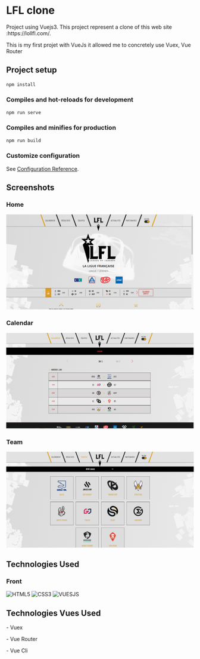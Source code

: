 # LFL clone
<p>Project using Vuejs3. This project represent a clone of this web site :https://lollfl.com/.</p>
<p>This is my first projet with VueJs it allowed me to concretely use Vuex, Vue Router</p>


## Project setup
```
npm install
```

### Compiles and hot-reloads for development
```
npm run serve
```

### Compiles and minifies for production
```
npm run build
```

### Customize configuration
See [Configuration Reference](https://cli.vuejs.org/config/).
## Screenshots

### Home
![App Screenshot](https://github.com/TisoOfficiel/LFL-clone/blob/main/Screenshot/home.PNG?raw=true)
### Calendar
![App Screenshot](https://github.com/TisoOfficiel/LFL-clone/blob/main/Screenshot/Calendar.PNG?raw=true)
### Team
![App Screenshot](https://github.com/TisoOfficiel/LFL-clone/blob/main/Screenshot/team.PNG?raw=true)

## Technologies Used

### Front
![HTML5](https://img.shields.io/badge/html5-%23E34F26.svg?style=for-the-badge&logo=html5&logoColor=white)
![CSS3](https://img.shields.io/badge/css3-%231572B6.svg?style=for-the-badge&logo=css3&logoColor=white)
![VUESJS](https://img.shields.io/badge/Vue.js-35495E?style=for-the-badge&logo=vue.js&logoColor=4FC08D)

## Technologies Vues Used

<p> - Vuex </p>
<p> - Vue Router</p>
<p> - Vue Cli </p>
